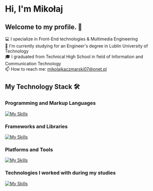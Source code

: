 # Hi, I'm Mikołaj 

## Welcome to my profile. 🤝

💻 I specialize in Front-End technologies & Multimedia Engineering <br>
🔬 I'm currently studying for an Engineer's degree in Lublin University of Technology <br>
🎓 I graduated from Technical High School in field of Information and Communication Technology <br>
📫 How to reach me: mikolajkaczmarski07@onet.pl

##  My Technology Stack 🛠️
### Programming and Markup Languages
[![My Skills](https://skillicons.dev/icons?i=ts,js,html,css)](https://skillicons.dev)

### Frameworks and Libraries
[![My Skills](https://skillicons.dev/icons?i=angular,rxjs,tailwind,threejs,scss,materialui)](https://skillicons.dev)

### Platforms and Tools
[![My Skills](https://skillicons.dev/icons?i=firebase,illustrator,bash,git)](https://skillicons.dev)

### Technologies I worked with during my studies
[![My Skills](https://skillicons.dev/icons?i=c,arduino,python,raspberrypi,matlab,linux)](https://skillicons.dev)

